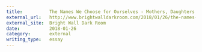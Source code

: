 ```yaml
---
title:          The Names We Choose for Ourselves - Mothers, Daughters and Lady Bird
external_url:   http://www.brightwalldarkroom.com/2018/01/26/the-names-we-choose-for-ourselves/
external_site:  Bright Wall Dark Room
date:           2018-01-26
category:       external
writing_type:   essay
---
```

